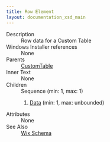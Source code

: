 ```yaml
---
title: Row Element
layout: documentation_xsd_main
---
```

<dl>
  <dt>Description</dt>
  <dd>Row data for a Custom Table</dd>
  <dt>Windows Installer references</dt>
  <dd>None</dd>
  <dt>Parents</dt>
  <dd>
    <a href="../wix/customtable">CustomTable</a>
  </dd>
  <dt>Inner Text</dt>
  <dd>None</dd>
  <dt>Children</dt>
  <dd>Sequence (min: 1, max: 1)<ol><li><a href="../wix/data">Data</a> (min: 1, max: unbounded)</li></ol></dd>
  <dt>Attributes</dt>
  <dd>None</dd>
  <dt>See Also</dt>
  <dd>
    <a href="../wix">Wix Schema</a>
  </dd>
</dl>
